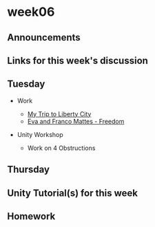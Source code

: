 # week06

## Announcements

## Links for this week's discussion


## Tuesday

+ Work
	+ [My Trip to Liberty City](https://www.youtube.com/watch?v=fxpDHiH5PKk)
	+ [Eva and Franco Mattes - Freedom](https://0100101110101101.org/freedom/)

+ Unity Workshop
	+ Work on 4 Obstructions

## Thursday


## Unity Tutorial(s) for this week


## Homework
